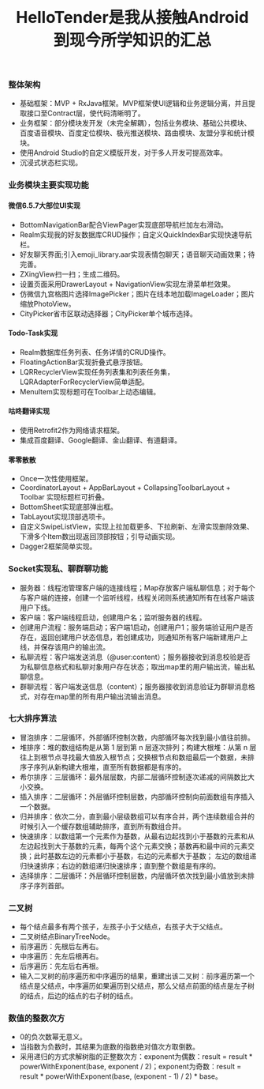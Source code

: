 <h1 align="center">
  <center><font size="6">HelloTender是我从接触Android到现今所学知识的汇总</font></center>
	<br/>
</h1>



### 整体架构
- 基础框架：MVP + RxJava框架。MVP框架使UI逻辑和业务逻辑分离，并且提取接口至Contract层，使代码清晰明了。
- 业务框架：部分模块发开发（未完全解耦），包括业务模块、基础公共模块、百度语音模块、百度定位模块、极光推送模块、路由模块、友盟分享和统计模块。
- 使用Android Studio的自定义模版开发，对于多人开发可提高效率。
- 沉浸式状态栏实现。

### 业务模块主要实现功能
#### 微信6.5.7大部位UI实现
- BottomNavigationBar配合ViewPager实现底部导航栏加左右滑动。
- Realm实现我的好友数据库CRUD操作；自定义QuickIndexBar实现快速导航栏。
- 好友聊天界面;引入emoji_library.aar实现表情包聊天；语音聊天动画效果；待完善。
- ZXingView扫一扫；生成二维码。
- 设置页面采用DrawerLayout + NavigationView实现左滑菜单栏效果。
- 仿微信九宫格图片选择ImagePicker；图片在线本地加载ImageLoader；图片缩放PhotoView。
- CityPicker省市区联动选择器；CityPicker单个城市选择。
#### Todo-Task实现
- Realm数据库任务列表、任务详情的CRUD操作。
- FloatingActionBar实现折叠式悬浮按钮。
- LQRRecyclerView实现任务列表集和列表任务集，LQRAdapterForRecyclerView简单适配。
- MenuItem实现标题可在Toolbar上动态编辑。
#### 咕咚翻译实现
- 使用Retrofit2作为网络请求框架。
- 集成百度翻译、Google翻译、金山翻译、有道翻译。
#### 零零散散
- Once一次性使用框架。
- CoordinatorLayout + AppBarLayout + CollapsingToolbarLayout + Toolbar 实现标题栏可折叠。
- BottomSheet实现底部弹出框。
- TabLayout实现顶部选项卡。
- 自定义SwipeListView，实现上拉加载更多、下拉刷新、左滑实现删除效果、下滑多个Item数出现返回顶部按钮；引导动画实现。
- Dagger2框架简单实现。

### Socket实现私、聊群聊功能
- 服务器：线程池管理客户端的连接线程；Map存放客户端私聊信息；对于每个与客户端的连接，创建一个监听线程，线程关闭则系统通知所有在线客户端该用户下线。
- 客户端：客户端线程启动，创建用户名；监听服务器的线程。
- 创建用户流程：服务端启动；客户端1启动，创建用户1；服务端验证用户是否存在，返回创建用户状态信息，若创建成功，则通知所有客户端新建用户上线，并保存该用户的输出流。
- 私聊流程：客户端发送消息（@user:content）；服务器接收到消息校验是否为私聊信息格式和私聊对象用户存在状态；取出map里的用户输出流，输出私聊信息。
- 群聊流程：客户端发送信息（content）；服务器接收到消息验证为群聊消息格式，对存在map里的所有用户输出流输出消息。

### 七大排序算法
- 冒泡排序：二层循环，外部循环控制次数，内部循环每次找到最小值往前排。
- 堆排序：堆的数组结构是从第 1 层到第 n 层逐次排列；构建大根堆：从第 n 层往上到根节点寻找最大值放入根节点；交换根节点和数组最后一个数据，未排序子序列从新构建大根堆，直至所有数据都是有序的。
- 希尔排序：三层循环：最外层层数，内部二层循环控制逐次递减的间隔数比大小交换。
- 插入排序：二层循环：外层循环控制层数，内部循环控制向前面数组有序插入一个数据。
- 归并排序：依次二分，直到最小层级数组可以有序合并，两个连续数组合并的时候引入一个缓存数组辅助排序，直到所有数组合并。
- 快速排序：以数组第一个元素作为基数，从最右边起找到小于基数的元素和从左边起找到大于基数的元素，每两个这个元素交换；基数再和最中间的元素交换；此时基数左边的元素都小于基数，右边的元素都大于基数； 左边的数组递归快速排序；右边的数组递归快速排序；直到整个数组是有序的。
- 选择排序：二层循环：外层循环控制层数，内层循环依次找到最小值放到未排序子序列首部。

### 二叉树
- 每个结点最多有两个孩子，左孩子小于父结点，右孩子大于父结点。
- 二叉树结点BinaryTreeNode。
- 前序遍历：先根后左再右。
- 中序遍历：先左后根再右。
- 后序遍历：先左后右再根。
- 输入二叉树的前序遍历和中序遍历的结果，重建出该二叉树：前序遍历第一个结点是父结点，中序遍历如果遍历到父结点，那么父结点前面的结点是左子树的结点，后边的结点的右子树的结点。

### 数值的整数次方
- 0的负次数幂无意义。
- 当指数为负数时，其结果为底数的指数绝对值次方取倒数。
- 采用递归的方式求解树脂的正整数次方：exponent为偶数：result = result * powerWithExponent(base, exponent / 2)；exponent为奇数：result = result * powerWithExponent(base, (exponent - 1) / 2) * base。

